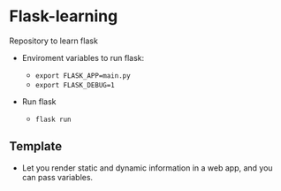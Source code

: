 # Flask-learning
Repository to learn flask


- Enviroment variables to run flask:
  - `export FLASK_APP=main.py`
  - `export FLASK_DEBUG=1`

- Run flask
  - `flask run`


## Template
- Let you render static and dynamic information in a web app, and you can pass variables.
